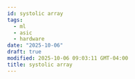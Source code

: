 ```yaml
---
id: systolic array
tags:
  - ml
  - asic
  - hardware
date: "2025-10-06"
draft: true
modified: 2025-10-06 09:03:11 GMT-04:00
title: systolic array
---
```

